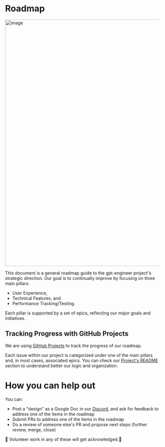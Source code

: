 # Roadmap

<img width="800" alt="image" src="https://github.com/gpt-engineer-org/gpt-engineer/assets/48092564/06bce891-00ef-4052-bbbd-77af8b843fff">


This document is a general roadmap guide to the gpt-engineer project's strategic direction.
Our goal is to continually improve by focusing on three main pillars:
- User Experience,
- Technical Features, and
- Performance Tracking/Testing.

Each pillar is supported by a set of epics, reflecting our major goals and initiatives.


## Tracking Progress with GitHub Projects

We are using [GitHub Projects](https://github.com/orgs/gpt-engineer-org/projects/3) to track the progress of our roadmap.

Each issue within our project is categorized under one of the main pillars and, in most cases, associated epics. You can check our [Project's README](https://github.com/orgs/gpt-engineer-org/projects/3?pane=info) section to understand better our logic and organization.



# How you can help out

You can:

- Post a "design" as a Google Doc in our [Discord](https://discord.com/channels/1119885301872070706/1120698764445880350), and ask for feedback to address one of the items in the roadmap
- Submit PRs to address one of the items in the roadmap
- Do a review of someone else's PR and propose next steps (further review, merge, close)

🙌 Volunteer work in any of these will get acknowledged.🙌
